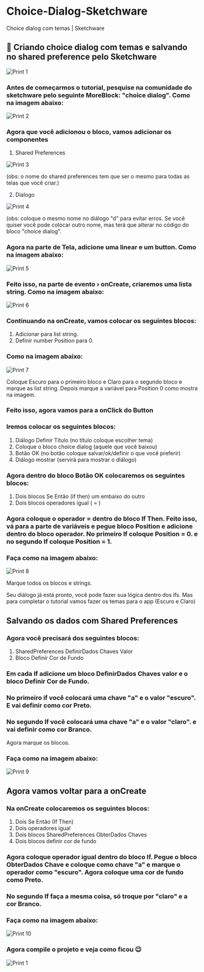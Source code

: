 # Choice-Dialog-Sketchware
Choice dialog com temas | Sketchware
## :cherries: Criando choice dialog com temas e salvando no shared preference pelo Sketchware
![Print 1](https://github.com/Gabriel-True/Choice-Dialog-Sketchware/blob/main/Screenshot_20201026-172716.png)

### Antes de começarmos o tutorial, pesquise na comunidade do sketchware pelo seguinte MoreBlock: "choice dialog". Como na imagem abaixo:
![Print 2](https://github.com/Gabriel-True/Choice-Dialog-Sketchware/blob/main/Screenshot_20201026-151025.png)

### Agora que você adicionou o bloco, vamos adicionar os componentes
1. Shared Preferences

![Print 3](https://github.com/Gabriel-True/Choice-Dialog-Sketchware/blob/main/Screenshot_20201026-151316.png)

(obs: o nome do shared preferences tem que ser o mesmo para todas as telas que você criar.)

2. Dialogo

![Print 4](https://github.com/Gabriel-True/Choice-Dialog-Sketchware/blob/main/Screenshot_20201026-151810.png)

(obs: coloque o mesmo nome no diálogo "d" para evitar erros. Se você quiser você pode colocar outro nome, mas terá que alterar no código do bloco "choice dialog".

### Agora na parte de Tela, adicione uma linear e um button. Como na imagem abaixo:

![Print 5](https://github.com/Gabriel-True/Choice-Dialog-Sketchware/blob/main/Screenshot_20201026-174232.png)

### Feito isso, na parte de evento › onCreate, criaremos uma lista string. Como na imagem abaixo:

![Print 6](https://github.com/Gabriel-True/Choice-Dialog-Sketchware/blob/main/Screenshot_20201026-171733.png)

### Continuando na onCreate, vamos colocar os seguintes blocos:

1. Adicionar para list string.
2. Definir number Position para 0.

### Como na imagem abaixo:

![Print 7](https://github.com/Gabriel-True/Choice-Dialog-Sketchware/blob/main/Screenshot_20201026-182015.png)

Coloque Escuro para o primeiro bloco e Claro para o segundo bloco e marque as list string. Depois marque a variável para Position 0 como mostra na imagem.

### Feito isso, agora vamos para a onClick do Button

### Iremos colocar os seguintes blocos:

1. Diálogo Definir Título (no título coloque escolher tema)
2. Coloque o bloco choice dialog (aquele que você baixou)
3. Botão OK (no botão coloque salvar/ok/definir o que você preferir)
4. Diálogo mostrar (servirá para mostrar o diálogo)

### Agora dentro do bloco Botão OK colocaremos os seguintes blocos:

1. Dois blocos Se Então (if then) um embaixo do outro
2. Dois blocos operadores igual ( = )

### Agora coloque o operador = dentro do bloco If Then. Feito isso, vá para a parte de variáveis e pegue bloco Position e adicione dentro do bloco operador. No primeiro If coloque Position = 0. e no segundo If coloque Position = 1. 

### Faça como na imagem abaixo:

![Print 8](https://github.com/Gabriel-True/Choice-Dialog-Sketchware/blob/main/Screenshot_20201026-182118.png)

Marque todos os blocos e strings.

Seu diálogo já está pronto, você pode fazer sua lógica dentro dos ifs. Mas para completar o tutorial vamos fazer os temas para o app (Escuro e Claro)

## Salvando os dados com Shared Preferences

### Agora você precisará dos seguintes blocos:

1. SharedPreferences DefinirDados Chaves Valor
2. Bloco Definir Cor de Fundo

### Em cada If adicione um bloco DefinirDados Chaves valor e o bloco Definir Cor de Fundo.

### No primeiro if você colocará uma chave "a" e o valor "escuro". E vai definir como cor Preto.

### No segundo If você colocará uma chave "a" e o valor "claro". e vai definir como cor Branco.

Agora marque os blocos.

### Faça como na imagem abaixo:

![Print 9](https://github.com/Gabriel-True/Choice-Dialog-Sketchware/blob/main/Screenshot_20201026-223337.png)

## Agora vamos voltar para a onCreate

### Na onCreate colocaremos os seguintes blocos:

1. Dois Se Então (If Then) 
2. Dois operadores igual
3. Dois blocos SharedPreferences ObterDados Chaves
4. Dois blocos definir cor de fundo

### Agora coloque operador igual dentro do bloco If. Pegue o bloco ObterDados Chave e coloque como chave "a" e marque o operador como "escuro". Agora coloque uma cor de fundo como Preto.

### No segundo If faça a mesma coisa, só troque por "claro" e a cor Branco.

### Faça como na imagem abaixo:

![Print 10](https://github.com/Gabriel-True/Choice-Dialog-Sketchware/blob/main/Screenshot_20201026-172841.png)

### Agora compile o projeto e veja como ficou :wink:

![Print 1](https://github.com/Gabriel-True/Choice-Dialog-Sketchware/blob/main/Screenshot_20201026-172716.png)
